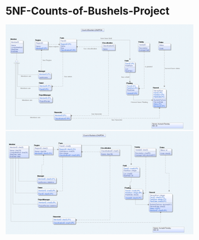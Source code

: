 # 5NF-Counts-of-Bushels-Project

![LDM_Final](/Images/LDM_Final.png)
![PDM_Final](/Images/PDM_Final.png)
